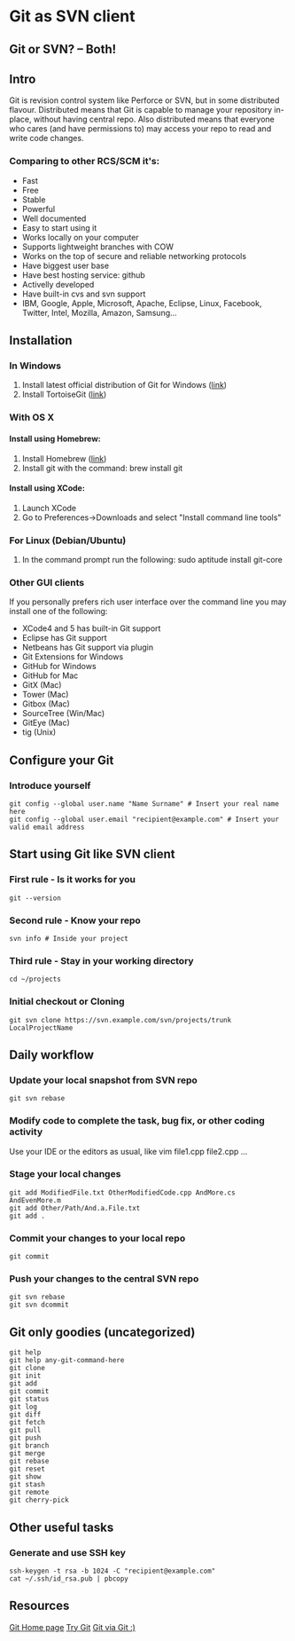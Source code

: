Git as SVN client
=================

Git or SVN? – Both!
-------------------

Intro
-----
Git is revision control system like Perforce or SVN, but in some distributed flavour.
Distributed means that Git is capable to manage your repository in-place, without having central repo.
Also distributed means that everyone who cares (and have permissions to) may access your repo to read and write code changes.

### Comparing to other RCS/SCM it's:
 * Fast
 * Free
 * Stable
 * Powerful
 * Well documented
 * Easy to start using it
 * Works locally on your computer
 * Supports lightweight branches with COW
 * Works on the top of secure and reliable networking protocols
 * Have biggest user base
 * Have best hosting service: github
 * Activelly developed
 * Have built-in cvs and svn support
 * IBM, Google, Apple, Microsoft, Apache, Eclipse, Linux, Facebook, Twitter, Intel, Mozilla, Amazon, Samsung...


Installation
------------
### In Windows
1. Install latest official distribution of Git for Windows ([link](http://msysgit.github.io/))
2. Install TortoiseGit ([link](https://code.google.com/p/tortoisegit/))

### With OS X
#### Install using Homebrew:
1. Install Homebrew ([link](http://brew.sh/))
2. Install git with the command:
    brew install git

#### Install using XCode:
1. Launch XCode
2. Go to Preferences->Downloads and select "Install command line tools"

### For Linux (Debian/Ubuntu)
1. In the command prompt run the following:
    sudo aptitude install git-core

### Other GUI clients
If you personally prefers rich user interface over the command line you may install one of the following:
 * XCode4 and 5 has built-in Git support
 * Eclipse has Git support
 * Netbeans has Git support via plugin
 * Git Extensions for Windows
 * GitHub for Windows
 * GitHub for Mac
 * GitX (Mac)
 * Tower (Mac)
 * Gitbox (Mac)
 * SourceTree (Win/Mac)
 * GitEye (Mac)
 * tig (Unix)


Configure your Git
------------------
### Introduce yourself
    git config --global user.name "Name Surname" # Insert your real name here
    git config --global user.email "recipient@example.com" # Insert your valid email address


Start using Git like SVN client
-------------------------------
### First rule - Is it works for you
    git --version

### Second rule - Know your repo
    svn info # Inside your project

### Third rule - Stay in your working directory
    cd ~/projects

### Initial checkout or Cloning
    git svn clone https://svn.example.com/svn/projects/trunk LocalProjectName


Daily workflow
--------------
### Update your local snapshot from SVN repo
    git svn rebase

### Modify code to complete the task, bug fix, or other coding activity
Use your IDE or the editors as usual, like
   vim file1.cpp file2.cpp
   ...

### Stage your local changes
    git add ModifiedFile.txt OtherModifiedCode.cpp AndMore.cs AndEvenMore.m
    git add Other/Path/And.a.File.txt
    git add .

### Commit your changes to your local repo
    git commit

### Push your changes to the central SVN repo
    git svn rebase
    git svn dcommit


Git only goodies (uncategorized)
--------------------------------
    git help
    git help any-git-command-here
    git clone
    git init
    git add
    git commit
    git status
    git log
    git diff
    git fetch
    git pull
    git push
    git branch
    git merge
    git rebase
    git reset
    git show
    git stash
    git remote
    git cherry-pick


Other useful tasks
------------------
### Generate and use SSH key
    ssh-keygen -t rsa -b 1024 -C "recipient@example.com"
    cat ~/.ssh/id_rsa.pub | pbcopy


Resources
---------
[Git Home page](http://git-scm.com/)
[Try Git](http://try.github.io/)
[Git via Git :)](https://github.com/git/git)

